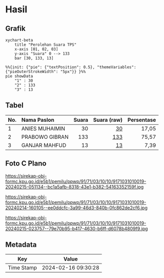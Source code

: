 # Hasil

## Grafik

```mermaid
xychart-beta
    title "Perolehan Suara TPS"
    x-axis [01, 02, 03]
    y-axis "Suara" 0 --> 133
    bar [30, 133, 13]
```

```mermaid
%%{init: {"pie": {"textPosition": 0.5}, "themeVariables": {"pieOuterStrokeWidth": "5px"}} }%%
pie showData
    "1" : 30
    "2" : 133
    "3" : 13
```

## Tabel

| No. | Nama Paslon    | Suara | Suara (raw) | Persentase |
|:--- |:-------------- | -----:| -----------:| ----------:|
| 1   | ANIES MUHAIMIN | 30    | [30][p-1]   | 17,05      |
| 2   | PRABOWO GIBRAN | 133   | [133][p-2]  | 75,57      |
| 3   | GANJAR MAHFUD  | 13    | [13][p-3]   | 7,39       |


[p-1]: https://github.com/gigit-pemilu/pemilu-2024-91-papua/blob/main/pilpres/hitung-suara/sub/91-papua/sub/71-kota-jayapura/sub/03-abepura/sub/1010-yobe/sub/019-tps/sub/paslon-1.txt
[p-2]: https://github.com/gigit-pemilu/pemilu-2024-91-papua/blob/main/pilpres/hitung-suara/sub/91-papua/sub/71-kota-jayapura/sub/03-abepura/sub/1010-yobe/sub/019-tps/sub/paslon-2.txt
[p-3]: https://github.com/gigit-pemilu/pemilu-2024-91-papua/blob/main/pilpres/hitung-suara/sub/91-papua/sub/71-kota-jayapura/sub/03-abepura/sub/1010-yobe/sub/019-tps/sub/paslon-3.txt

## Foto C Plano

https://sirekap-obj-formc.kpu.go.id/e5b1/pemilu/ppwp/91/71/03/10/10/9171031010019-20240215-051134--bc1a5afb-8318-43e1-b382-54163352159f.jpg

https://sirekap-obj-formc.kpu.go.id/e5b1/pemilu/ppwp/91/71/03/10/10/9171031010019-20240214-160105--ee0ddcfc-3a99-46d3-840b-0fc862de2cf6.jpg

https://sirekap-obj-formc.kpu.go.id/e5b1/pemilu/ppwp/91/71/03/10/10/9171031010019-20240215-023757--79e70b95-b417-4630-b6ff-d6078b4809f9.jpg


## Metadata

| Key        | Value               |
| ---------- | ------------------- |
| Time Stamp | 2024-02-16 09:30:28 |



